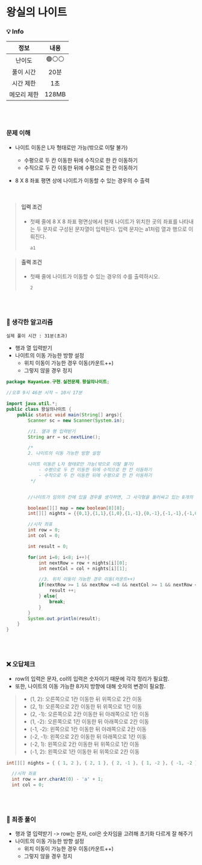 # 왕실의 나이트

### 💡 Info

|   정보    |                                            내용                                             |
|:-------:|:-----------------------------------------------------------------------------------------:|
|   난이도   |                                           🟢⚪⚪                                            |
|  풀이 시간  |                                            20분                                            | 
|  시간 제한  |                                            1초                                             |
| 메모리 제한  |                                           128MB                                           |

<br>
<br>

### 문제 이해
- 나이트 이동은 L자 형태로만 가능(밖으로 이탈 불가)
    - 수평으로 두 칸 이동한 뒤에 수직으로 한 칸 이동하기
    - 수직으로 두 칸 이동한 뒤에 수평으로 한 칸 이동하기

- 8 X 8 좌표 평면 상에 나이트가 이동할 수 있는 경우의 수 출력

<br>

> #### 입력 조건
>  - 첫째 줄에 8 X 8 좌표 평면상에서 현재 나이트가 위치한 곳의 좌표를 나타내는 두 문자로 구성된 문자열이 입력된다. 입력 문자는 a1처럼 열과 행으로 이뤄진다.
>      ```
>      a1
>      ```

> #### 출력 조건
>  - 첫째 줄에 나이트가 이동할 수 있는 경우의 수를 출력하시오.
>       ```
>       2
>       ```

<br>
<br>

### 💭 생각한 알고리즘
```실제 풀이 시간 : 31분(초과)```
- 행과 열 입력받기
- 나이트의 이동 가능한 방향 설정
  - 위치 이동이 가능한 경우 이동(카운트++)
  - 그렇지 않을 경우 정지


```java
package HayanLee.구현.실전문제.왕실의나이트;

//오후 9시 46분 시작 ~ 10시 17분

import java.util.*;
public class 왕실의나이트 {
    public static void main(String[] args){
        Scanner sc = new Scanner(System.in);

        //1. 열과 행 입력받기
        String arr = sc.nextLine();

        /*
        2. 나이트의 이동 가능한 방향 설정

        나이트 이동은 L자 형태로만 가능(밖으로 이탈 불가)
            - 수평으로 두 칸 이동한 뒤에 수직으로 한 칸 이동하기
            - 수직으로 두 칸 이동한 뒤에 수평으로 한 칸 이동하기
         */


        //나이트가 임의의 칸에 있을 경우를 생각하면, 그 사각형을 둘러싸고 있는 8개의 방향이 존재. -> 즉, 8개의 경우가 있다.

        boolean[][] map = new boolean[8][8];
        int[][] nights = {{0,1},{1,1},{1,0},{1,-1},{0,-1},{-1,-1},{-1,0},{-1,1}};

        //시작 좌표
        int row = 0;
        int col = 0;

        int result = 0;

        for(int i=0; i<8; i++){
            int nextRow = row + nights[i][0];
            int nextCol = col + nights[i][1];

            //3. 위치 이동이 가능한 경우 이동(카운트++)
            if(nextRow >= 1 && nextRow <=8 && nextCol >= 1 && nextRow <=8){
                result ++;
            } else{
                break;
            }
        }
        System.out.println(result);
    }
}

```

<br>
<br>

### ❌ 오답체크
- row의 입력은 문자, col의 입력은 숫자이기 때문에 각각 정리가 필요함.
- 또한, 나이트의 이동 가능한 8가지 방향에 대해 숫자의 변경이 필요함.
> - (1, 2): 오른쪽으로 1칸 이동한 뒤 위쪽으로 2칸 이동
> - (2, 1): 오른쪽으로 2칸 이동한 뒤 위쪽으로 1칸 이동
> - (2, -1): 오른쪽으로 2칸 이동한 뒤 아래쪽으로 1칸 이동
> - (1, -2): 오른쪽으로 1칸 이동한 뒤 아래쪽으로 2칸 이동
> - (-1, -2): 왼쪽으로 1칸 이동한 뒤 아래쪽으로 2칸 이동
> - (-2, -1): 왼쪽으로 2칸 이동한 뒤 아래쪽으로 1칸 이동
> - (-2, 1): 왼쪽으로 2칸 이동한 뒤 위쪽으로 1칸 이동
> - (-1, 2): 왼쪽으로 1칸 이동한 뒤 위쪽으로 2칸 이동

```java
int[][] nights = { { 1, 2 }, { 2, 1 }, { 2, -1 }, { 1, -2 }, { -1, -2 }, { -2, -1 }, { -2, 1 }, { -1, 2 } };

  //시작 좌표
  int row = arr.charAt(0) - 'a' + 1;
  int col = 0;
```

<br>
<br>

### 💭 최종 풀이
- 행과 열 입력받기 -> row는 문자, col은 숫자임을 고려해 초기화 다르게 잘 해주기
- 나이트의 이동 가능한 방향 설정
    - 위치 이동이 가능한 경우 이동(카운트++)
    - 그렇지 않을 경우 정지